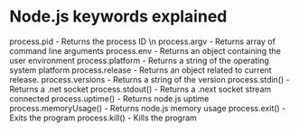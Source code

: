 # Node.js keywords explained

process.pid - Returns the process ID
\n
process.argv - Returns array of command line arguments
process.env - Returns an object containing the user environment
process.platform - Returns a string of the operating system platform
process.release - Returns an object related to current release.
process.versions - Returns a string of the version
process.stdin() - Returns a .net socket
process.stdout() - Returns a .next socket stream connected
process.uptime() - Returns node.js uptime
process.memoryUsage() - Returns node.js memory usage
process.exit() - Exits the program
process.kill() - Kills the program

